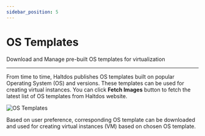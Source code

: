 ```yaml
---
sidebar_position: 5
---
```


# OS Templates

Download and Manage pre-built OS templates for virtualization

---

From time to time, Haltdos publishes OS templates built on popular Operating System (OS) and versions. These templates can be used for creating virtual instances. You can click **Fetch Images** button to fetch the latest list of OS templates from Haltdos website.  

![OS Templates](/img/platform/templates.png)  

Based on user preference, corresponding OS template can be downloaded and used for creating virtual instances (VM) based on chosen OS template.  


